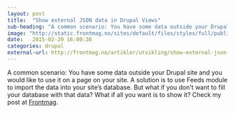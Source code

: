 ```yaml
---
layout: post
title:  "Show external JSON data in Drupal Views"
sub-heading: "A common scenario: You have some data outside your Drupal site and you would like to use it on a page on your site. A solution is to use Feeds module to import the data into your site’s database. But what if you don't want to fill your database with that data? What if all you want is to show it?"
image: "http://static.frontmag.no/sites/default/files/styles/full/public/img/2015-03/json-to-drupal.jpg"
date:   2015-02-20 16:00:36
categories: drupal
external-url: http://frontmag.no/artikler/utvikling/show-external-json-data-drupal-views
---
```

A common scenario: You have some data outside your Drupal site and you would like to use it on a page on your site. A solution is to use Feeds module to import the data into your site’s database. But what if you don't want to fill your database with that data? What if all you want is to show it? Check my post at <a href="http://frontmag.no/artikler/utvikling/show-external-json-data-drupal-views">Frontmag</a>.
